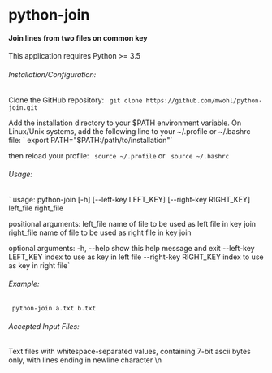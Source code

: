 # python-join
#### Join lines from two files on common key

This application requires Python >= 3.5

###### Installation/Configuration:
Clone the GitHub repository:
` git clone https://github.com/mwohl/python-join.git`

Add the installation directory to your $PATH environment variable.  On Linux/Unix systems, add the following line to your ~/.profile or ~/.bashrc file:
` export PATH="$PATH:/path/to/installation"`

then reload your profile:
` source ~/.profile`
or
` source ~/.bashrc`

###### Usage:
` usage: python-join [-h] [--left-key LEFT_KEY] [--right-key RIGHT_KEY]
                   left_file right_file

positional arguments:
  left_file             name of file to be used as left file in key join
  right_file            name of file to be used as right file in key join

optional arguments:
  -h, --help            show this help message and exit
  --left-key LEFT_KEY   index to use as key in left file
  --right-key RIGHT_KEY
                        index to use as key in right file`

###### Example:
` python-join a.txt b.txt`

###### Accepted Input Files:
Text files with whitespace-separated values, containing 7-bit ascii bytes only, with lines ending in newline character \n

